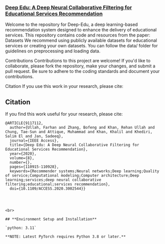 ### [Deep Edu: A Deep Neural Collaborative Filtering for Educational Services Recommendation](10.1109/ACCESS.2020.3002544)
Welcome to the repository for Deep-Edu, a deep learning-based recommendation system designed to enhance the delivery of educational services. This repository contains code and resources from the paper:
Datasets
We recommend using publicly available datasets for educational services or creating your own datasets. You can follow the data/ folder for guidelines on preprocessing and loading data.

Contributions
Contributions to this project are welcome! If you'd like to collaborate, please fork the repository, make your changes, and submit a pull request. Be sure to adhere to the coding standards and document your contributions.

Citation
If you use this work in your research, please cite:

## Citation
If you find this work useful for your research, please cite:
```
@ARTICLE{9117112,
  author={Ullah, Farhan and Zhang, Bofeng and Khan, Rehan Ullah and Chung, Tae-Sun and Attique, Muhammad and Khan, Khalil and Khediri, Salim El and Jan, Sadeeq},
  journal={IEEE Access}, 
  title={Deep Edu: A Deep Neural Collaborative Filtering for Educational Services Recommendation}, 
  year={2020},
  volume={8},
  number={},
  pages={110915-110928},
  keywords={Recommender systems;Neural networks;Deep learning;Quality of service;Computational modeling;Computer architecture;Deep learning;services;deep neural collaborative filtering;educational;services recommendation},
  doi={10.1109/ACCESS.2020.3002544}}




<br>

## **Environment Setup and Installation**

`python: 3.11`

**NOTE: Latest PyTorch requires Python 3.8 or later.**
